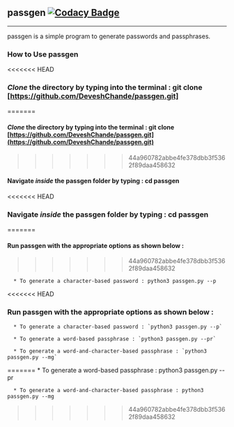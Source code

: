 ## passgen [![Codacy Badge](https://api.codacy.com/project/badge/Grade/e975d1fc3290435982c4fcde602a39eb)](https://www.codacy.com/app/DeveshChande/passgen?utm_source=github.com&amp;utm_medium=referral&amp;utm_content=DeveshChande/passgen&amp;utm_campaign=Badge_Grade)
------------

passgen is a simple program to generate passwords and passphrases.

### How to Use passgen

<<<<<<< HEAD
### *Clone* the directory by typing into the terminal : git clone [https://github.com/DeveshChande/passgen.git]
=======
#### *Clone* the directory by typing into the terminal : git clone [https://github.com/DeveshChande/passgen.git](https://github.com/DeveshChande/passgen.git)
>>>>>>> 44a960782abbe4fe378dbb3f5362f89daa458632

#### Navigate *inside* the passgen folder by typing : cd passgen

<<<<<<< HEAD
### Navigate *inside* the passgen folder by typing : cd passgen
=======
#### Run passgen with the appropriate options as shown below :
>>>>>>> 44a960782abbe4fe378dbb3f5362f89daa458632

      * To generate a character-based password : python3 passgen.py --p

<<<<<<< HEAD
### Run passgen with the appropriate options as shown below :

      * To generate a character-based password : `python3 passgen.py --p`

      * To generate a word-based passphrase : `python3 passgen.py --pr`

      * To generate a word-and-character-based passphrase : `python3 passgen.py --mg`
=======
      * To generate a word-based passphrase : python3 passgen.py --pr

      * To generate a word-and-character-based passphrase : python3 passgen.py --mg
>>>>>>> 44a960782abbe4fe378dbb3f5362f89daa458632
